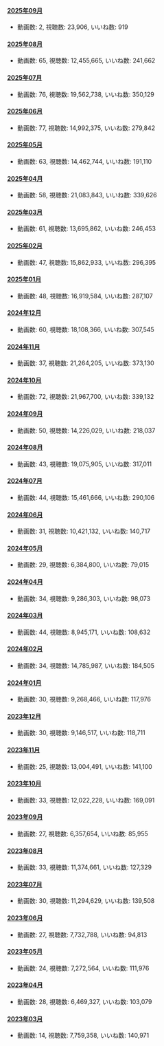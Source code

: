 #### [2025年09月](videos/202509 "wikilink")

-   動画数: 2, 視聴数: 23,906, いいね数: 919

#### [2025年08月](videos/202508 "wikilink")

-   動画数: 65, 視聴数: 12,455,665, いいね数: 241,662

#### [2025年07月](videos/202507 "wikilink")

-   動画数: 76, 視聴数: 19,562,738, いいね数: 350,129

#### [2025年06月](videos/202506 "wikilink")

-   動画数: 77, 視聴数: 14,992,375, いいね数: 279,842

#### [2025年05月](videos/202505 "wikilink")

-   動画数: 63, 視聴数: 14,462,744, いいね数: 191,110

#### [2025年04月](videos/202504 "wikilink")

-   動画数: 58, 視聴数: 21,083,843, いいね数: 339,626

#### [2025年03月](videos/202503 "wikilink")

-   動画数: 61, 視聴数: 13,695,862, いいね数: 246,453

#### [2025年02月](videos/202502 "wikilink")

-   動画数: 47, 視聴数: 15,862,933, いいね数: 296,395

#### [2025年01月](videos/202501 "wikilink")

-   動画数: 48, 視聴数: 16,919,584, いいね数: 287,107

#### [2024年12月](videos/202412 "wikilink")

-   動画数: 60, 視聴数: 18,108,366, いいね数: 307,545

#### [2024年11月](videos/202411 "wikilink")

-   動画数: 37, 視聴数: 21,264,205, いいね数: 373,130

#### [2024年10月](videos/202410 "wikilink")

-   動画数: 72, 視聴数: 21,967,700, いいね数: 339,132

#### [2024年09月](videos/202409 "wikilink")

-   動画数: 50, 視聴数: 14,226,029, いいね数: 218,037

#### [2024年08月](videos/202408 "wikilink")

-   動画数: 43, 視聴数: 19,075,905, いいね数: 317,011

#### [2024年07月](videos/202407 "wikilink")

-   動画数: 44, 視聴数: 15,461,666, いいね数: 290,106

#### [2024年06月](videos/202406 "wikilink")

-   動画数: 31, 視聴数: 10,421,132, いいね数: 140,717

#### [2024年05月](videos/202405 "wikilink")

-   動画数: 29, 視聴数: 6,384,800, いいね数: 79,015

#### [2024年04月](videos/202404 "wikilink")

-   動画数: 34, 視聴数: 9,286,303, いいね数: 98,073

#### [2024年03月](videos/202403 "wikilink")

-   動画数: 44, 視聴数: 8,945,171, いいね数: 108,632

#### [2024年02月](videos/202402 "wikilink")

-   動画数: 34, 視聴数: 14,785,987, いいね数: 184,505

#### [2024年01月](videos/202401 "wikilink")

-   動画数: 30, 視聴数: 9,268,466, いいね数: 117,976

#### [2023年12月](videos/202312 "wikilink")

-   動画数: 30, 視聴数: 9,146,517, いいね数: 118,711

#### [2023年11月](videos/202311 "wikilink")

-   動画数: 25, 視聴数: 13,004,491, いいね数: 141,100

#### [2023年10月](videos/202310 "wikilink")

-   動画数: 33, 視聴数: 12,022,228, いいね数: 169,091

#### [2023年09月](videos/202309 "wikilink")

-   動画数: 27, 視聴数: 6,357,654, いいね数: 85,955

#### [2023年08月](videos/202308 "wikilink")

-   動画数: 33, 視聴数: 11,374,661, いいね数: 127,329

#### [2023年07月](videos/202307 "wikilink")

-   動画数: 30, 視聴数: 11,294,629, いいね数: 139,508

#### [2023年06月](videos/202306 "wikilink")

-   動画数: 27, 視聴数: 7,732,788, いいね数: 94,813

#### [2023年05月](videos/202305 "wikilink")

-   動画数: 24, 視聴数: 7,272,564, いいね数: 111,976

#### [2023年04月](videos/202304 "wikilink")

-   動画数: 28, 視聴数: 6,469,327, いいね数: 103,079

#### [2023年03月](videos/202303 "wikilink")

-   動画数: 14, 視聴数: 7,759,358, いいね数: 140,971

